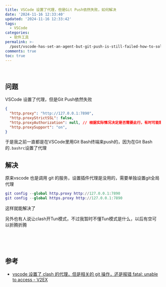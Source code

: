 ```yaml
---
title: VSCode 设置了代理，但是Git Push依然失败，如何解决
date: '2024-11-16 12:33:40'
updated: '2024-11-16 12:33:42'
tags:
  - VSCode
categories:
  - 软件工具
permalink: >-
  /post/vscode-has-set-an-agent-but-git-push-is-still-failed-how-to-solve-z2mhi0b.html
comments: true
toc: true
---
```




‍

## 问题

VSCode 设置了代理，但是Git Push依然失败

```json
{
  "http.proxy": "http://127.0.0.1:7890",
  "http.proxyStrictSSL": false,
  "http.proxyAuthorization": null, // 根据实际情况决定是否需要此行，有时可能需要移除或设置为特定的认证头信息
  "http.proxySupport": "on",
}
```

于是我之前一直都是在VSCode里用Git Bash终端来push的，因为在Git Bash的`.bashrc`​设置了代理

## 解决

原来vscode 也是调用 git 的服务，设置插件代理是没用的，需要单独设置git全局代理

```matlab
git config --global http.proxy http://127.0.0.1:7890
git config --global https.proxy http://127.0.0.1:7890
```

这样就能解决了

另外也有人说让clash开Tun模式，不过我暂时不懂Tun模式是什么，以后有空可以折腾折腾

‍

‍

## 参考

* [vscode 设置了 clash 的代理，但是相关的 git 操作，还是报错 fatal: unable to access - V2EX](https://hk.v2ex.com/t/1012596)
